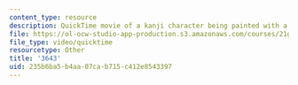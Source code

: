 ```yaml
---
content_type: resource
description: QuickTime movie of a kanji character being painted with a brush.
file: https://ol-ocw-studio-app-production.s3.amazonaws.com/courses/21g-504-japanese-iv-spring-2009/235b6ba5b4aa07cab715c412e8543397_3643.mov
file_type: video/quicktime
resourcetype: Other
title: '3643'
uid: 235b6ba5-b4aa-07ca-b715-c412e8543397
---
```

